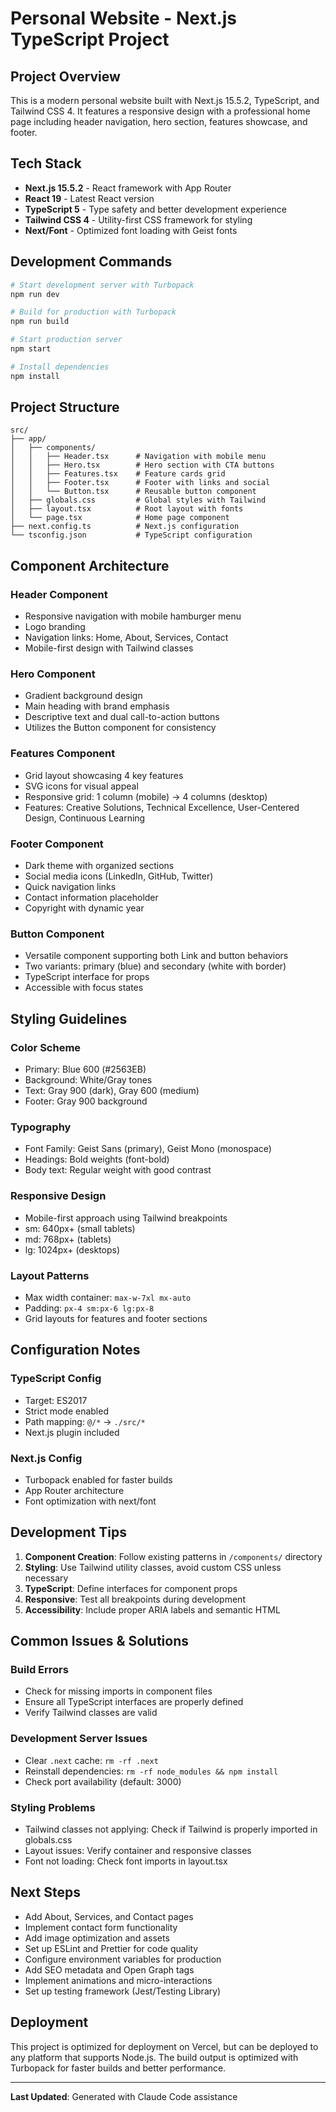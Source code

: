 # Personal Website - Next.js TypeScript Project

## Project Overview
This is a modern personal website built with Next.js 15.5.2, TypeScript, and Tailwind CSS 4. It features a responsive design with a professional home page including header navigation, hero section, features showcase, and footer.

## Tech Stack
- **Next.js 15.5.2** - React framework with App Router
- **React 19** - Latest React version
- **TypeScript 5** - Type safety and better development experience
- **Tailwind CSS 4** - Utility-first CSS framework for styling
- **Next/Font** - Optimized font loading with Geist fonts

## Development Commands
```bash
# Start development server with Turbopack
npm run dev

# Build for production with Turbopack
npm run build

# Start production server
npm start

# Install dependencies
npm install
```

## Project Structure
```
src/
├── app/
│   ├── components/
│   │   ├── Header.tsx      # Navigation with mobile menu
│   │   ├── Hero.tsx        # Hero section with CTA buttons
│   │   ├── Features.tsx    # Feature cards grid
│   │   ├── Footer.tsx      # Footer with links and social
│   │   └── Button.tsx      # Reusable button component
│   ├── globals.css         # Global styles with Tailwind
│   ├── layout.tsx          # Root layout with fonts
│   └── page.tsx            # Home page component
├── next.config.ts          # Next.js configuration
└── tsconfig.json           # TypeScript configuration
```

## Component Architecture

### Header Component
- Responsive navigation with mobile hamburger menu
- Logo branding
- Navigation links: Home, About, Services, Contact
- Mobile-first design with Tailwind classes

### Hero Component  
- Gradient background design
- Main heading with brand emphasis
- Descriptive text and dual call-to-action buttons
- Utilizes the Button component for consistency

### Features Component
- Grid layout showcasing 4 key features
- SVG icons for visual appeal
- Responsive grid: 1 column (mobile) → 4 columns (desktop)
- Features: Creative Solutions, Technical Excellence, User-Centered Design, Continuous Learning

### Footer Component
- Dark theme with organized sections
- Social media icons (LinkedIn, GitHub, Twitter)
- Quick navigation links
- Contact information placeholder
- Copyright with dynamic year

### Button Component
- Versatile component supporting both Link and button behaviors
- Two variants: primary (blue) and secondary (white with border)
- TypeScript interface for props
- Accessible with focus states

## Styling Guidelines

### Color Scheme
- Primary: Blue 600 (#2563EB)
- Background: White/Gray tones
- Text: Gray 900 (dark), Gray 600 (medium)
- Footer: Gray 900 background

### Typography
- Font Family: Geist Sans (primary), Geist Mono (monospace)
- Headings: Bold weights (font-bold)
- Body text: Regular weight with good contrast

### Responsive Design
- Mobile-first approach using Tailwind breakpoints
- sm: 640px+ (small tablets)
- md: 768px+ (tablets)
- lg: 1024px+ (desktops)

### Layout Patterns
- Max width container: `max-w-7xl mx-auto`
- Padding: `px-4 sm:px-6 lg:px-8`
- Grid layouts for features and footer sections

## Configuration Notes

### TypeScript Config
- Target: ES2017
- Strict mode enabled
- Path mapping: `@/*` → `./src/*`
- Next.js plugin included

### Next.js Config
- Turbopack enabled for faster builds
- App Router architecture
- Font optimization with next/font

## Development Tips

1. **Component Creation**: Follow existing patterns in `/components/` directory
2. **Styling**: Use Tailwind utility classes, avoid custom CSS unless necessary
3. **TypeScript**: Define interfaces for component props
4. **Responsive**: Test all breakpoints during development
5. **Accessibility**: Include proper ARIA labels and semantic HTML

## Common Issues & Solutions

### Build Errors
- Check for missing imports in component files
- Ensure all TypeScript interfaces are properly defined
- Verify Tailwind classes are valid

### Development Server Issues
- Clear `.next` cache: `rm -rf .next`
- Reinstall dependencies: `rm -rf node_modules && npm install`
- Check port availability (default: 3000)

### Styling Problems
- Tailwind classes not applying: Check if Tailwind is properly imported in globals.css
- Layout issues: Verify container and responsive classes
- Font not loading: Check font imports in layout.tsx

## Next Steps
- Add About, Services, and Contact pages
- Implement contact form functionality  
- Add image optimization and assets
- Set up ESLint and Prettier for code quality
- Configure environment variables for production
- Add SEO metadata and Open Graph tags
- Implement animations and micro-interactions
- Set up testing framework (Jest/Testing Library)

## Deployment
This project is optimized for deployment on Vercel, but can be deployed to any platform that supports Node.js. The build output is optimized with Turbopack for faster builds and better performance.

---

**Last Updated**: Generated with Claude Code assistance